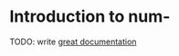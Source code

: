 # Introduction to num-

TODO: write [great documentation](http://jacobian.org/writing/what-to-write/)
